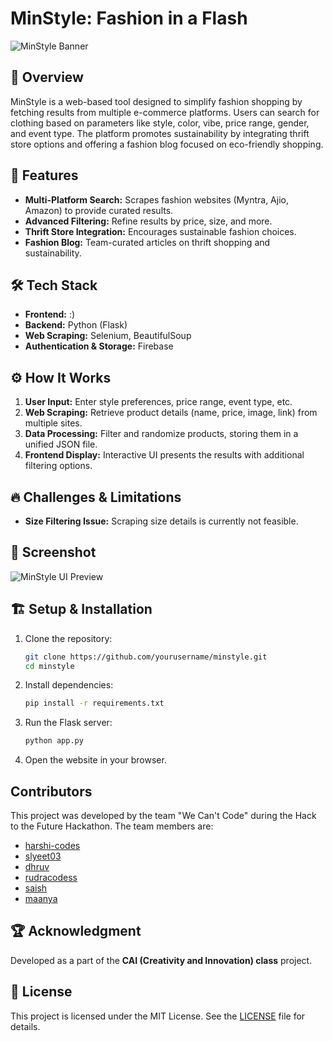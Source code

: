 # MinStyle: Fashion in a Flash

![MinStyle Banner]()

## 🚀 Overview

MinStyle is a web-based tool designed to simplify fashion shopping by fetching results from multiple e-commerce platforms. Users can search for clothing based on parameters like style, color, vibe, price range, gender, and event type. The platform promotes sustainability by integrating thrift store options and offering a fashion blog focused on eco-friendly shopping.

## 🌟 Features

- **Multi-Platform Search:** Scrapes fashion websites (Myntra, Ajio, Amazon) to provide curated results.
- **Advanced Filtering:** Refine results by price, size, and more.
- **Thrift Store Integration:** Encourages sustainable fashion choices.
- **Fashion Blog:** Team-curated articles on thrift shopping and sustainability.

## 🛠️ Tech Stack

- **Frontend:** :)
- **Backend:** Python (Flask)
- **Web Scraping:** Selenium, BeautifulSoup
- **Authentication & Storage:** Firebase

## ⚙️ How It Works

1. **User Input:** Enter style preferences, price range, event type, etc.
2. **Web Scraping:** Retrieve product details (name, price, image, link) from multiple sites.
3. **Data Processing:** Filter and randomize products, storing them in a unified JSON file.
4. **Frontend Display:** Interactive UI presents the results with additional filtering options.

## 🔥 Challenges & Limitations

- **Size Filtering Issue:** Scraping size details is currently not feasible.

## 📸 Screenshot

![MinStyle UI Preview]()

## 🏗️ Setup & Installation

1. Clone the repository:
   ```bash
   git clone https://github.com/yourusername/minstyle.git
   cd minstyle
   ```
2. Install dependencies:
   ```bash
   pip install -r requirements.txt
   ```
3. Run the Flask server:
   ```bash
   python app.py
   ```
4. Open the website in your browser.

## Contributors

This project was developed by the team "We Can't Code" during the Hack to the Future Hackathon. The team members are:

- [harshi-codes](https://github.com/harshi-codes)
- [slyeet03](https://github.com/slyeet03)
- [dhruv](https://www.linkedin.com/in/dhruv-sharda-8a6231239/)
- [rudracodess](https://www.linkedin.com/in/rudracodes)
- [saish]()
- [maanya](https://www.linkedin.com/in/maanya-jajodia-3905a7336/)

## 🏆 Acknowledgment

Developed as a part of the **CAI (Creativity and Innovation) class** project.

## 📜 License

This project is licensed under the MIT License. See the [LICENSE](LICENSE) file for details.
